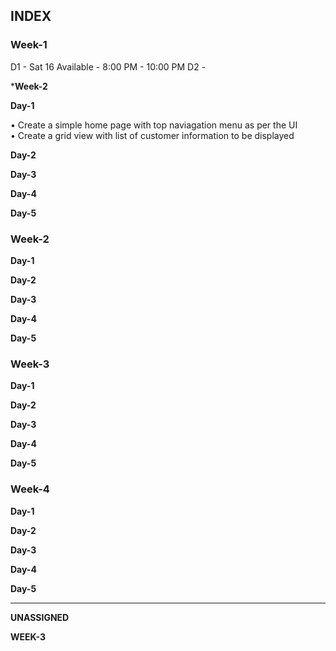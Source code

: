 ## INDEX 

### Week-1

D1 - Sat 16 Available - 8:00 PM - 10:00 PM
D2 - 

***Week-2**



**Day-1**

• Create a simple home page with top naviagation menu as per the UI\
• Create a grid view with list of customer information to be displayed

**Day-2**

**Day-3**

**Day-4**

**Day-5**

### Week-2

**Day-1**

**Day-2**

**Day-3**

**Day-4**

**Day-5**

### Week-3

**Day-1**

**Day-2**

**Day-3**

**Day-4**

**Day-5**

### Week-4

**Day-1**

**Day-2**

**Day-3**

**Day-4**

**Day-5**


---------------------------------------------------------------------------------

**UNASSIGNED**

**WEEK-3**

